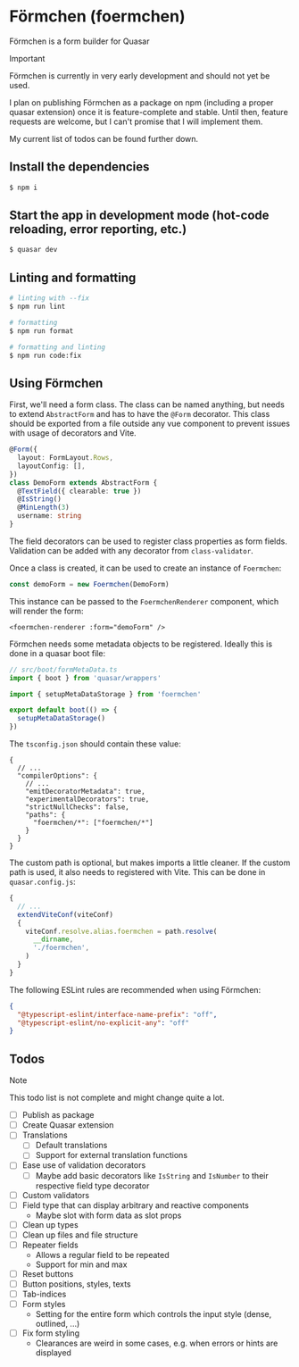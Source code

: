 # Förmchen (foermchen)

Förmchen is a form builder for Quasar

> [!IMPORTANT]
> Förmchen is currently in very early development and should not yet be used.
>
> I plan on publishing Förmchen as a package on npm (including a proper quasar extension)
> once it is feature-complete and stable.
> Until then, feature requests are welcome, but I can't promise that I will implement them.
>
> My current list of todos can be found further down.


## Install the dependencies

```bash
$ npm i
```

## Start the app in development mode (hot-code reloading, error reporting, etc.)

```bash
$ quasar dev
```

## Linting and formatting

```bash
# linting with --fix
$ npm run lint

# formatting
$ npm run format

# formatting and linting
$ npm run code:fix
```


## Using Förmchen
First, we'll need a form class.
The class can be named anything, but needs to extend `AbstractForm` and has to have the `@Form` decorator.
This class should be exported from a file outside any vue component to prevent issues with usage of decorators and Vite.
```ts
@Form({
  layout: FormLayout.Rows,
  layoutConfig: [],
})
class DemoForm extends AbstractForm {
  @TextField({ clearable: true })
  @IsString()
  @MinLength(3)
  username: string
}
```

The field decorators can be used to register class properties as form fields.
Validation can be added with any decorator from `class-validator`.

Once a class is created, it can be used to create an instance of `Foermchen`:
```ts
const demoForm = new Foermchen(DemoForm)
```

This instance can be passed to the `FoermchenRenderer` component, which will render the form:
```vue
<foermchen-renderer :form="demoForm" />
```

Förmchen needs some metadata objects to be registered.
Ideally this is done in a quasar boot file:
```ts
// src/boot/formMetaData.ts
import { boot } from 'quasar/wrappers'

import { setupMetaDataStorage } from 'foermchen'

export default boot(() => {
  setupMetaDataStorage()
})
```

The `tsconfig.json` should contain these value:
```json5
{
  // ...
  "compilerOptions": {
    // ...
    "emitDecoratorMetadata": true,
    "experimentalDecorators": true,
    "strictNullChecks": false,
    "paths": {
      "foermchen/*": ["foermchen/*"]
    }
  }
}
```

The custom path is optional, but makes imports a little cleaner.
If the custom path is used, it also needs to registered with Vite.
This can be done in `quasar.config.js`:
```js
{
  // ...
  extendViteConf(viteConf)
  {
    viteConf.resolve.alias.foermchen = path.resolve(
      __dirname,
      './foermchen',
    )
  }
}
```

The following ESLint rules are recommended when using Förmchen:
```json
{
  "@typescript-eslint/interface-name-prefix": "off",
  "@typescript-eslint/no-explicit-any": "off"
}
```


## Todos
> [!NOTE]
> This todo list is not complete and might change quite a lot.

- [ ] Publish as package
- [ ] Create Quasar extension
- [ ] Translations
  - [ ] Default translations
  - [ ] Support for external translation functions
- [ ] Ease use of validation decorators
  - [ ] Maybe add basic decorators like `IsString` and `IsNumber` to their respective field type decorator
- [ ] Custom validators
- [ ] Field type that can display arbitrary and reactive components
  - Maybe slot with form data as slot props
- [ ] Clean up types
- [ ] Clean up files and file structure
- [ ] Repeater fields
  - Allows a regular field to be repeated
  - Support for min and max
- [ ] Reset buttons
- [ ] Button positions, styles, texts
- [ ] Tab-indices
- [ ] Form styles
  - Setting for the entire form which controls the input style (dense, outlined, ...)
- [ ] Fix form styling
  - Clearances are weird in some cases, e.g. when errors or hints are displayed

